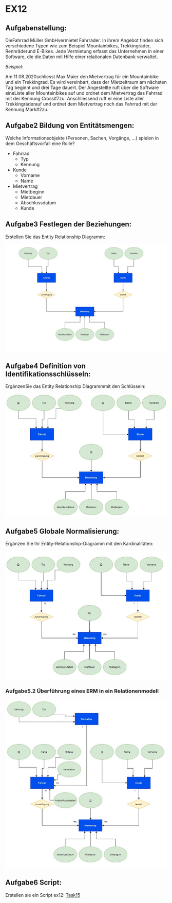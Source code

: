 # EX12

## Aufgabenstellung:


DieFahrrad Müller GmbHvermietet Fahrräder. In ihrem Angebot finden sich verschiedene Typen wie zum  Beispiel Mountainbikes, Trekkingräder, Rennräderund E-Bikes.  Jede  Vermietung  erfasst  das Unternehmen in einer Software, die die Daten mit Hilfe einer relationalen Datenbank verwaltet.

*Beispiel:*

Am 11.08.2020schliesst Max Maier den Mietvertrag für ein Mountainbike und ein Trekkingrad. Es wird vereinbart, dass der Mietzeitraum am nächsten Tag beginnt und drei Tage dauert. Der Angestellte ruft über die Software eineListe aller Mountainbikes auf und ordnet dem Mietvertrag das Fahrrad mit der Kennung Cross#7zu. Anschliessend ruft er eine Liste aller Trekkingräderauf und ordnet dem Mietvertrag noch das Fahrrad mit der Kennung Mark#2zu.


## Aufgabe2 Bildung von Entitätsmengen:


Welche Informationsobjekte (Personen, Sachen, Vorgänge, ...) spielen in dem Geschäftsvorfall eine Rolle?

- Fahrrad
    - Typ
    - Kennung
- Kunde
    - Vorname
    - Name
- Mietvertrag
    - Mietbeginn
    - Mietdauer
    - Abschlussdatum
    - Kunde


##  Aufgabe3 Festlegen der Beziehungen:


Erstellen Sie das Entity Relationship Diagramm:


![**ERD**](/image/ex12_Aufgabe3.JPG)


## Aufgabe4 Definition von Identifikationsschlüsseln:


ErgänzenSie das Entity Relationship Diagrammmit den Schlüsseln:


![**ERD**](/image/ex12_Aufgabe4.JPG)


## Aufgabe5 Globale Normalisierung:


Ergänzen Sie Ihr Entity-Relationship-Diagramm mit den Kardinalitäten:


![**ERD**](/image/ex12_Aufgabe5.JPG)

### Aufgabe5.2 Überführung eines ERM in ein Relationenmodell

![**ERD**](/image/ex12_Aufgabe5.2.JPG)

## Aufgabe6 Script:

Erstellen sie ein Script ex12:
[Task15](Scripts/ex12.sql)


